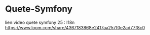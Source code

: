 # Quete-Symfony
lien video quete symfony 25 : I18n
https://www.loom.com/share/4367183868e2417aa257f0e2ad77f8c0
